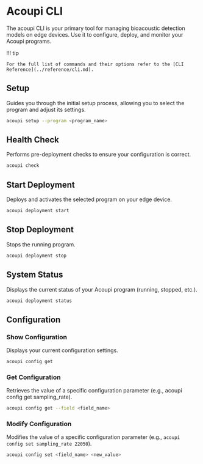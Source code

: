 # Acoupi CLI

The acoupi CLI is your primary tool for managing bioacoustic detection models on edge devices.
Use it to configure, deploy, and monitor your Acoupi programs.

!!! tip

    For the full list of commands and their options refer to the [CLI Reference](../reference/cli.md).

## Setup

Guides you through the initial setup process, allowing you to select the program and adjust its settings.

```bash
acoupi setup --program <program_name>
```

## Health Check

Performs pre-deployment checks to ensure your configuration is correct.

```bash
acoupi check
```

## Start Deployment

Deploys and activates the selected program on your edge device.

```bash
acoupi deployment start
```

## Stop Deployment

Stops the running program.

```bash
acoupi deployment stop
```

## System Status

Displays the current status of your Acoupi program (running, stopped, etc.).

```bash
acoupi deployment status
```

## Configuration

### Show Configuration

Displays your current configuration settings.

```bash
acoupi config get
```

### Get Configuration

Retrieves the value of a specific configuration parameter (e.g., acoupi config get sampling_rate).

```bash
acoupi config get --field <field_name>
```

### Modify Configuration

Modifies the value of a specific configuration parameter (e.g., `acoupi config set sampling_rate 22050`).

```bash
acoupi config set <field_name> <new_value>
```
